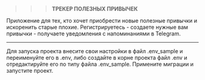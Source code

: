>>><b>ТРЕКЕР ПОЛЕЗНЫХ ПРИВЫЧЕК</b>

Приложение для тех, кто хочет приобрести новые полезные привычки и искоренить старые плохие.
Регистрируетесь - создаете нужные вам привычки - получаете уведомления с напоминаниями в Telegram.

<hr>

Для запуска проекта внесите свои настройки в файл .env_sample и переименуйте его в .env, либо создайте в корне проекта 
файл .env и отредактируйте его по типу файла .env_sample. Примените миграции и запустите проект.

